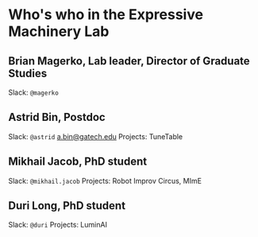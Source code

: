 # Who's who in the Expressive Machinery Lab

## Brian Magerko, Lab leader, Director of Graduate Studies
Slack: `@magerko`

## Astrid Bin, Postdoc
Slack: `@astrid`
a.bin@gatech.edu 
Projects: TuneTable

## Mikhail Jacob, PhD student
Slack: `@mikhail.jacob`
Projects: Robot Improv Circus, MImE

## Duri Long, PhD student
Slack: `@duri`
Projects: LuminAI
